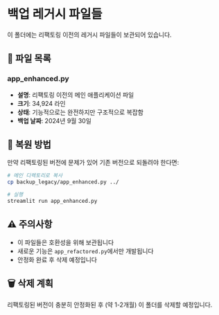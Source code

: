 # 백업 레거시 파일들

이 폴더에는 리팩토링 이전의 레거시 파일들이 보관되어 있습니다.

## 📁 파일 목록

### app_enhanced.py
- **설명**: 리팩토링 이전의 메인 애플리케이션 파일
- **크기**: 34,924 라인
- **상태**: 기능적으로는 완전하지만 구조적으로 복잡함
- **백업 날짜**: 2024년 9월 30일

## 🔄 복원 방법

만약 리팩토링된 버전에 문제가 있어 기존 버전으로 되돌려야 한다면:

```bash
# 메인 디렉토리로 복사
cp backup_legacy/app_enhanced.py ../

# 실행
streamlit run app_enhanced.py
```

## ⚠️ 주의사항

- 이 파일들은 호환성을 위해 보관됩니다
- 새로운 기능은 `app_refactored.py`에서만 개발됩니다
- 안정화 완료 후 삭제 예정입니다

## 🗑️ 삭제 계획

리팩토링된 버전이 충분히 안정화된 후 (약 1-2개월) 이 폴더를 삭제할 예정입니다.